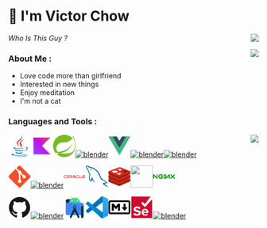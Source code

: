 <!--
**VictorChow/VictorChow** is a ✨ _special_ ✨ repository because its `README.md` (this file) appears on your GitHub profile.

Here are some ideas to get you started:

- 🔭 I’m currently working on ...
- 🌱 I’m currently learning ...
- 👯 I’m looking to collaborate on ...
- 🤔 I’m looking for help with ...
- 💬 Ask me about ...
- 📫 How to reach me: ...
- 😄 Pronouns: ...
- ⚡ Fun fact: ...
-->

# 👋   I'm Victor Chow

*Who Is This Guy ?* 
<img align="right" src="https://komarev.com/ghpvc/?username=VictorChow&label=PROFILE+VIEWS&color=5594F1&style=for-the-badge"/>

<img align="right" src="https://github-readme-stats.vercel.app/api?username=VictorChow&show_icons=true&icon_color=0366d6&text_color=24292e&bg_color=ffffff&hide_title=false" />

### About Me :

* Love code more than girlfriend
* Interested in new things
* Enjoy meditation
* I'm not a cat


### Languages and Tools :

<img align="right" src="https://github-readme-stats.vercel.app/api/top-langs/?username=VictorChow&layout=compact"/>

<a href="https://www.java.com/" target="_blank" rel="noreferrer"><img src="https://raw.githubusercontent.com/devicons/devicon/master/icons/java/java-original.svg" alt="blender" width="45" height="45"/></a><a href="https://kotlinlang.org/" target="_blank" rel="noreferrer"><img src="https://raw.githubusercontent.com/devicons/devicon/master/icons/kotlin/kotlin-original.svg" alt="blender" width="45" height="45"/></a><a href="https://spring.io/" target="_blank" rel="noreferrer"><img src="https://raw.githubusercontent.com/devicons/devicon/master/icons/spring/spring-original.svg" alt="blender" width="45" height="45"/></a><a href="https://www.android.com/" target="_blank" rel="noreferrer"><img src="https://cdn.jsdelivr.net/gh/devicons/devicon@latest/icons/android/android-plain.svg" alt="blender" width="45" height="45"/></a><a href="https://vuejs.org/" target="_blank" rel="noreferrer"><img src="https://raw.githubusercontent.com/devicons/devicon/master/icons/vuejs/vuejs-original.svg" alt="blender" width="45" height="45"/></a><a href="https://reactnative.dev/" target="_blank" rel="noreferrer"><img src="https://cdn.jsdelivr.net/gh/devicons/devicon@latest/icons/react/react-original.svg" alt="blender" width="45" height="45"/></a><a href="https://www.python.org/" target="_blank" rel="noreferrer"><img src="https://cdn.jsdelivr.net/gh/devicons/devicon@latest/icons/python/python-original.svg" alt="blender" width="45" height="45"/></a>

<a href="https://git-scm.com/" target="_blank" rel="noreferrer"><img src="https://raw.githubusercontent.com/devicons/devicon/master/icons/git/git-original.svg" alt="blender" width="45" height="45"/></a><a href="https://gradle.org/" target="_blank" rel="noreferrer"><img src="https://cdn.jsdelivr.net/gh/devicons/devicon@latest/icons/gradle/gradle-original.svg" alt="blender" width="45" height="45"/></a><a href="https://www.oracle.com/index.html" target="_blank" rel="noreferrer"><img src="https://raw.githubusercontent.com/devicons/devicon/master/icons/oracle/oracle-original.svg" alt="blender" width="45" height="45"/></a><a href="https://www.mysql.com/" target="_blank" rel="noreferrer"><img src="https://raw.githubusercontent.com/devicons/devicon/master/icons/mysql/mysql-original.svg" alt="blender" width="45" height="45"/></a><a href="https://redis.io/" target="_blank" rel="noreferrer"><img src="https://raw.githubusercontent.com/devicons/devicon/master/icons/redis/redis-original.svg" alt="blender" width="45" height="45"/></a><a href="https://www.docker.com/" target="_blank" rel="noreferrer"><img src="https://cdn.jsdelivr.net/gh/devicons/devicon@latest/icons/docker/docker-original.svg" width="45" height="45"/></a><a href="https://www.nginx.com/" target="_blank" rel="noreferrer"><img src="https://raw.githubusercontent.com/devicons/devicon/master/icons/nginx/nginx-original.svg" width="45" height="45"/></a>

<a href="https://github.com/"><img src="https://raw.githubusercontent.com/devicons/devicon/master/icons/github/github-original.svg" alt="blender" width="45" height="45"/></a><a href="https://www.jetbrains.com/" target="_blank" rel="noreferrer"><img src="https://cdn.jsdelivr.net/gh/devicons/devicon@latest/icons/intellij/intellij-original.svg" alt="blender" width="45" height="45"/></a><a href="https://developer.android.com/studio/" target="_blank" rel="noreferrer"><img src="https://raw.githubusercontent.com/devicons/devicon/master/icons/androidstudio/androidstudio-original.svg" alt="blender" width="45" height="45"/></a><a href="https://code.visualstudio.com/" target="_blank" rel="noreferrer"><img src="https://raw.githubusercontent.com/devicons/devicon/1119b9f84c0290e0f0b38982099a2bd027a48bf1/icons/vscode/vscode-original.svg" alt="blender" width="45" height="45"/></a><a href="https://en.wikipedia.org/wiki/Markdown" target="_blank" rel="noreferrer"><img src="https://raw.githubusercontent.com/devicons/devicon/master/icons/markdown/markdown-original.svg" alt="blender" width="45" height="45"/></a><a href="https://www.selenium.dev/" target="_blank" rel="noreferrer"><img src="https://raw.githubusercontent.com/devicons/devicon/master/icons/selenium/selenium-original.svg" alt="blender" width="45" height="45"/></a><a href="https://jekyllrb.com/" target="_blank" rel="noreferrer"><img src="https://cdn.jsdelivr.net/gh/devicons/devicon@latest/icons/jekyll/jekyll-original.svg" alt="blender" width="45" height="45"/></a>

